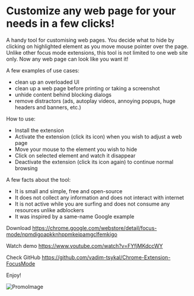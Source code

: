 # Customize any web page for your needs in a few clicks!

A handy tool for customising web pages. You decide what to hide by clicking on highlighted element as you move mouse pointer over the page. Unlike other focus mode extensions, this tool is not limited to one web site only. Now any web page can look like you want it!

A few examples of use cases:
- clean up an overloaded UI
- clean up a web page before printing or taking a screenshot
- unhide content behind blocking dialogs
- remove distractors (ads, autoplay videos, annoying popups, huge headers and banners, etc.)

How to use:
- Install the extension
- Activate the extension (click its icon) when you wish to adjust a web page
- Move your mouse to the element you wish to hide
- Click on selected element and watch it disappear
- Deactivate the extension (click its icon again) to continue normal browsing

A few facts about the tool:
- It is small and simple, free and open-source
- It does not collect any information and does not interact with internet
- It is not active while you are surfing and does not consume any resources unlike adblockers
- It was inspired by a same-name Google example

Download
https://chrome.google.com/webstore/detail/focus-mode/npmdigoapkknhppmkeipamgclfemkigo

Watch demo
https://www.youtube.com/watch?v=FYfjMKdccWY

Check GitHub
https://github.com/vadim-tsykal/Chrome-Extension-FocusMode

Enjoy!


![PromoImage](https://user-images.githubusercontent.com/91073766/213115691-bd4083ce-f9a4-465a-b3bb-f5c28f440eaf.jpg)
